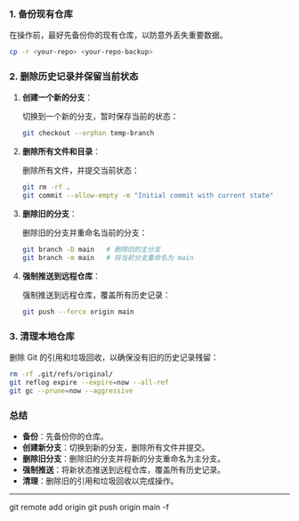 ### 1. **备份现有仓库**

在操作前，最好先备份你的现有仓库，以防意外丢失重要数据。

```bash
cp -r <your-repo> <your-repo-backup>
```

### 2. **删除历史记录并保留当前状态**

1. **创建一个新的分支**：

   切换到一个新的分支，暂时保存当前的状态：

   ```bash
   git checkout --orphan temp-branch
   ```

2. **删除所有文件和目录**：

   删除所有文件，并提交当前状态：

   ```bash
   git rm -rf .
   git commit --allow-empty -m "Initial commit with current state"
   ```

3. **删除旧的分支**：

   删除旧的分支并重命名当前的分支：

   ```bash
   git branch -D main   # 删除旧的主分支
   git branch -m main   # 将当前分支重命名为 main
   ```

4. **强制推送到远程仓库**：

   强制推送到远程仓库，覆盖所有历史记录：

   ```bash
   git push --force origin main
   ```

### 3. **清理本地仓库**

删除 Git 的引用和垃圾回收，以确保没有旧的历史记录残留：

```bash
rm -rf .git/refs/original/
git reflog expire --expire=now --all-ref
git gc --prune=now --aggressive
```

### 总结

- **备份**：先备份你的仓库。
- **创建新分支**：切换到新的分支，删除所有文件并提交。
- **删除旧分支**：删除旧的分支并将新的分支重命名为主分支。
- **强制推送**：将新状态推送到远程仓库，覆盖所有历史记录。
- **清理**：删除旧的引用和垃圾回收以完成操作。


___
git remote add origin <remote-repo-url>
git push origin main  -f

